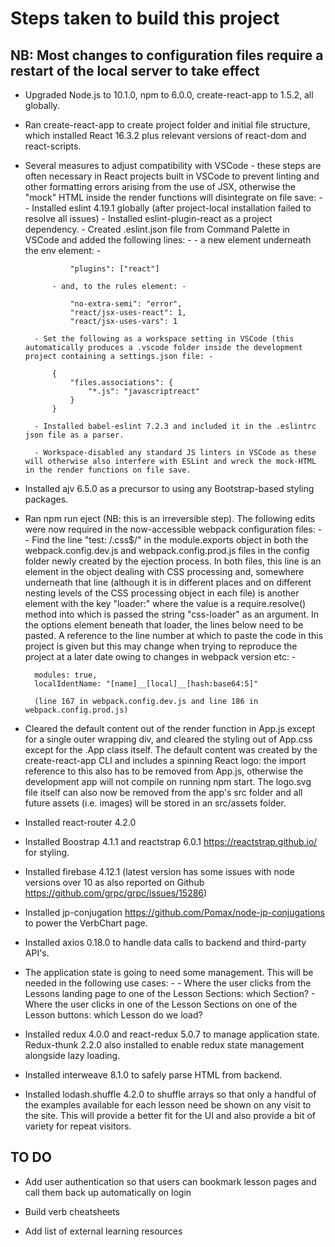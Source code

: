 # Steps taken to build this project

## NB: Most changes to configuration files require a restart of the local server to take effect

* Upgraded Node.js to 10.1.0, npm to 6.0.0, create-react-app to 1.5.2, all globally.

* Ran create-react-app to create project folder and initial file structure, which installed React 16.3.2 plus relevant versions of react-dom and react-scripts.

* Several measures to adjust compatibility with VSCode - these steps are often necessary in React projects built in VSCode to prevent linting and other formatting errors arising from the use of JSX, otherwise the "mock" HTML inside the render functions will disintegrate on file save: -
        - Installed eslint 4.19.1 globally (after project-local installation failed to resolve all issues)
        - Installed eslint-plugin-react as a project dependency.
        - Created .eslint.json file from Command Palette in VSCode and added the following lines: -
            - a new element underneath the env element: -

                "plugins": ["react"]

            - and, to the rules element: -

                "no-extra-semi": "error",
                "react/jsx-uses-react": 1,
                "react/jsx-uses-vars": 1

        - Set the following as a workspace setting in VSCode (this automatically produces a .vscode folder inside the development project containing a settings.json file: -

            {
                "files.associations": {
                    "*.js": "javascriptreact"
                }
            }

        - Installed babel-eslint 7.2.3 and included it in the .eslintrc json file as a parser.

        - Workspace-disabled any standard JS linters in VSCode as these will otherwise also interfere with ESLint and wreck the mock-HTML in the render functions on file save.

* Installed ajv 6.5.0 as a precursor to using any Bootstrap-based styling packages.

* Ran npm run eject (NB: this is an irreversible step). The following edits were now required in the now-accessible webpack configuration files: -
        - Find the line "test: /\.css$/" in the module.exports object in both the webpack.config.dev.js and webpack.config.prod.js files in the config folder newly created by the ejection process. In both files, this line is an element in the object dealing with CSS processing and, somewhere underneath that line (although it is in different places and on different nesting levels of the CSS processing object in each file) is another element with the key "loader:" where the value is a require.resolve() method into which is passed the string "css-loader" as an argument. In the options element beneath that loader, the lines below need to be pasted. A reference to the line number at which to paste the code in this project is given but this may change when trying to reproduce the project at a later date owing to changes in webpack version etc: -

        modules: true,
        localIdentName: "[name]__[local]__[hash:base64:5]"

        (line 167 in webpack.config.dev.js and line 186 in webpack.config.prod.js)

* Cleared the default content out of the render function in App.js except for a single outer wrapping div, and cleared the styling out of App.css except for the .App class itself. The default content was created by the create-react-app CLI and includes a spinning React logo: the import reference to this also has to be removed from App.js, otherwise the development app will not compile on running npm start. The logo.svg file itself can also now be removed from the app's src folder and all future assets (i.e. images) will be stored in an src/assets folder.

* Installed react-router 4.2.0

* Installed Boostrap 4.1.1 and reactstrap 6.0.1 <https://reactstrap.github.io/> for styling.

* Installed firebase 4.12.1 (latest version has some issues with node versions over 10 as also reported on Github <https://github.com/grpc/grpc/issues/15286>)

<!-- * Refer here for setting up firebase authentication: <https://firebase.google.com/docs/auth/web/start?authuser=0> -->

* Installed jp-conjugation <https://github.com/Pomax/node-jp-conjugations> to power the VerbChart page.

* Installed axios 0.18.0 to handle data calls to backend and third-party API's.

* The application state is going to need some management. This will be needed in the following use cases: -
        - Where the user clicks from the Lessons landing page to one of the Lesson Sections: which Section?
        - Where the user clicks in one of the Lesson Sections on one of the Lesson buttons: which Lesson do we load?

* Installed redux 4.0.0 and react-redux 5.0.7 to manage application state. Redux-thunk 2.2.0 also installed to enable redux state management alongside lazy loading.

* Installed interweave 8.1.0 to safely parse HTML from backend.

* Installed lodash.shuffle 4.2.0 to shuffle arrays so that only a handful of the examples available for each lesson need be shown on any visit to the site. This will provide a better fit for the UI and also provide a bit of variety for repeat visitors.

<!-- * Installed react-auth-firebase 1.2.1 -->

## TO DO

* Add user authentication so that users can bookmark lesson pages and call them back up automatically on login

* Build verb cheatsheets

* Add list of external learning resources